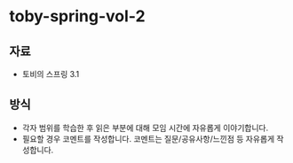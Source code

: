 # toby-spring-vol-2

## 자료
- 토비의 스프링 3.1

## 방식
- 각자 범위를 학습한 후 읽은 부분에 대해 모임 시간에 자유롭게 이야기합니다.
- 필요할 경우 코멘트를 작성합니다. 코멘트는 질문/공유사항/느낀점 등 자유롭게 작성합니다.
